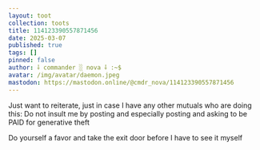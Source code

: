 ```yaml
---
layout: toot
collection: toots
title: 114123390557871456
date: 2025-03-07
published: true
tags: []
pinned: false
author: ⸸ commander ░ nova ⸸ :~$
avatar: /img/avatar/daemon.jpeg
mastodon: https://mastodon.online/@cmdr_nova/114123390557871456
---
```


Just want to reiterate, just in case I have any other mutuals who are doing this: Do not insult me by posting and especially posting and asking to be PAID for generative theft

Do yourself a favor and take the exit door before I have to see it myself
